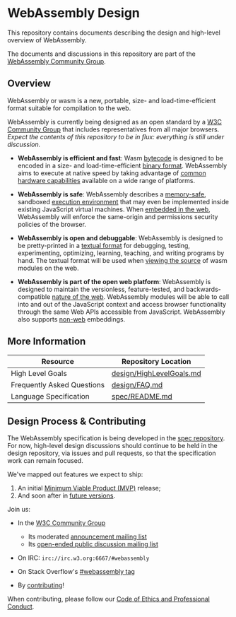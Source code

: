 # WebAssembly Design

This repository contains documents describing the design and high-level overview of WebAssembly.

The documents and discussions in this repository are part of the [WebAssembly Community Group](https://www.w3.org/community/webassembly/).

## Overview

WebAssembly or wasm is a new, portable, size- and load-time-efficient format suitable for compilation to the web.

WebAssembly is currently being designed as an open standard by a [W3C Community Group](https://www.w3.org/community/webassembly/) that includes representatives from all major browsers. *Expect the contents of this repository to be in flux: everything is still under discussion.*

- **WebAssembly is efficient and fast**: Wasm [bytecode](Semantics.md) is designed to be encoded in a size- and load-time-efficient [binary format](BinaryEncoding.md). WebAssembly aims to execute at native speed by taking advantage of [common hardware capabilities](Portability.md#assumptions-for-efficient-execution) available on a wide range of platforms.

- **WebAssembly is safe**: WebAssembly describes a [memory-safe](Security.md#memory-safety), sandboxed [execution environment](Semantics.md#linear-memory) that may even be implemented inside existing JavaScript virtual machines.  When [embedded in the web](Web.md), WebAssembly will enforce the same-origin and permissions security policies of the browser.

- **WebAssembly is open and debuggable**: WebAssembly is designed to be pretty-printed in a [textual format](TextFormat.md) for debugging, testing, experimenting, optimizing, learning, teaching, and writing programs by hand. The textual format will be used when [viewing the source](FAQ.md#will-webassembly-support-view-source-on-the-web) of wasm modules on the web.

- **WebAssembly is part of the open web platform**: WebAssembly is designed to maintain the versionless, feature-tested, and backwards-compatible [nature of the web](Web.md). WebAssembly modules will be able to call into and out of the JavaScript context and access browser functionality through the same Web APIs accessible from JavaScript. WebAssembly also supports [non-web](NonWeb.md) embeddings.

## More Information

| Resource                                   | Repository Location      |
|--------------------------------------------|--------------------------|
| High Level Goals                           | [design/HighLevelGoals.md](HighLevelGoals.md) |
| Frequently Asked Questions                 | [design/FAQ.md](FAQ.md)            |
| Language Specification                     | [spec/README.md](https://github.com/WebAssembly/spec)           |

## Design Process & Contributing

The WebAssembly specification is being developed in the [spec repository](https://github.com/WebAssembly/spec/). For now, high-level design discussions should continue to be held in the design repository, via issues and pull requests, so that the specification work can remain focused.

We've mapped out features we expect to ship:

 1. An initial [Minimum Viable Product (MVP)](MVP.md) release;
 2. And soon after in [future versions](FutureFeatures.md).

Join us:

 * In the [W3C Community Group](https://www.w3.org/community/webassembly/)
 
     * Its moderated [announcement mailing list](https://lists.w3.org/Archives/Public/public-webassembly-announce/)
     * Its [open-ended public discussion mailing list](https://lists.w3.org/Archives/Public/public-webassembly/)

 * On IRC: `irc://irc.w3.org:6667/#webassembly`
 * On Stack Overflow's [#webassembly tag](https://stackoverflow.com/questions/tagged/webassembly#)
 * By [contributing](Contributing.md)!

When contributing, please follow our [Code of Ethics and Professional Conduct](CodeOfConduct.md).
